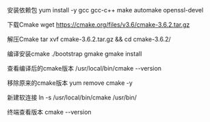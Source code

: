安装依赖包
yum install -y gcc gcc-c++ make automake openssl-devel

下载Cmake
wget https://cmake.org/files/v3.6/cmake-3.6.2.tar.gz

解压Cmake
tar xvf cmake-3.6.2.tar.gz && cd cmake-3.6.2/

编译安装cmake
./bootstrap
gmake
gmake install

查看编译后的cmake版本
/usr/local/bin/cmake --version

移除原来的cmake版本
yum remove cmake -y

新建软连接
ln -s /usr/local/bin/cmake /usr/bin/

终端查看版本
cmake --version